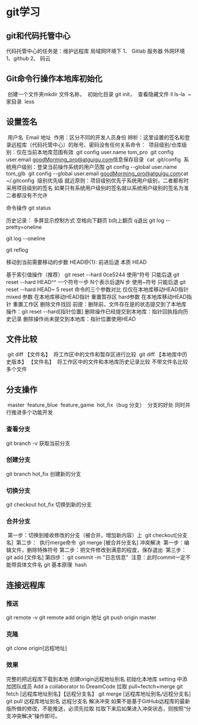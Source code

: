
 # git学习
>>>>>>> 

## git和代码托管中心
代码托管中心的任务是：维护远程库
局域网环境下
  1、 Gitlab 服务器
外网环境
  1、github
  2、 码云

## Git命令行操作本地库初始化
​	创建一个文件夹mkdir  文件名称，
​	初始化目录 git init，
​	查看隐藏文件 ll ls-la
​	~ 家目录
​	less



## 设置签名
​	用户名
​	Email 地址
​	作用：区分不同的开发人员身份
​	辨析：这里设置的签名和登录远程库（代码托管中心）的账号、密码没有任何关系
​	命令：
​	项目级别/仓库级别：仅在当前本地库范围有效
​	git config user.name tom_pro
​	git config user.email goodMorming_pro@atguigu.com
​	信息保存目录
​	cat .git/config
​	系统用户级别：登录当前操作系统的用户范围
​	git config --global user.name tom_glb
​	git config --global user.email goodMorming_pro@atguigu.com
​	cat ~/.gitconfig
​	级别优先级
​	就近原则：项目级别优先于系统用户级别，二者都有时采用项目级别的签名
​	如果只有系统用户级别的签名就以系统用户级别的签名为准
​	二者都没有不允许



命令操作
git status

历史记录：
多屏显示控制方式
空格向下翻页
b向上翻页
q退出
git log --pretty=oneline

git log --oneline

git reflog

移动到当前需要移动的步数 HEAD@{1}:
前进后退
本质
HEAD

基于索引值操作（推荐）
git reset --hard 0ce5244
使用^符号 只能后退
git reset --hard HEAD^^ 一个符号一步 N个表示后退N 步
使用~符号 只能后退
      git reset --hard HEAD~ 5
reset 命令的三个参数对比
仅仅在本地库移动HEAD指针
mixed 参数
在本地库移动HEAD指针
重置暂存区
hard参数
     在本地库移动HEAD指针
     重置工作区
删除文件找回
前提：删除前，文件存在是的状态提交到了本地库
操作：git reset --hard[指针位置]
删除操作已经提交到本地库：指针回执指向历史记录
删除操作尚未提交到本地库：指针位置使用HEAD
## 文件比较
​	git diff  【文件名】
​	将工作区中的文件和暂存区进行比较
​	git diff  【本地库中历史版本】  【文件名】
​	将工作区中的文件和本地库历史记录比较
​	不带文件名比较多个文件
## 分支操作
​	master
​	feature_blue
​	feature_game
​	hot_fix（bug 分支）
​	分支的好处
​	同时并行推进多个功能开发

### 查看分支
   git branch -v 获取当前分支

###  创建分支
git branch hot_fix  创建新的分支

### 切换分支
git checkout hot_fix 切换到新的分支

### 合并分支
​	第一步：切换到接收修改的分支（被合并，增加新内容）上
​	git checkout[分支名]
​	第二步：
​	执行merge命令
​	git merge [被合并分支名]
​	冲突解决
​	第一步：编辑文件，删除特殊符号
​	第二步：把文件修改到满意的程度，保存退出
​	第三步：git add [文件名]
​	第四步： git commit -m "日志信息"
​	注意：此时commit一定不能带具体文件名
​	git 基本原理
​	hash

## 连接远程库

###  推送
git remote -v
git remote add origin 地址
git push origin master

###   克隆
git clone origin[远程地址]

###   效果
完整的把远程库下载到本地
创建origin远程地址别名
初始化本地库
setting 中添加团队成员
Add a collaborator to DreamCode
拉取
pull=fectch+merge
git fetch [远程库地址别名】【远程分支名】
git merge [远程库地址别名/远程分支名]
git  pull 远程库地址别名 远程分支名
解决冲突
如果不是基于GitHub远程库的最新版所做的修改，不能推送，必须先拉取
拉取下来后如果进入冲突状态，则按照“分支冲突解决”操作即可。





































